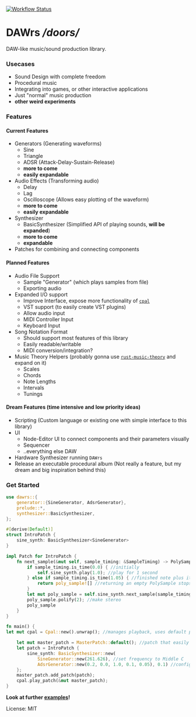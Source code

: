 [![Workflow Status](https://github.com/XBagon/dawrs/workflows/main/badge.svg)](https://github.com/XBagon/dawrs/actions?query=workflow%3A%22main%22)

# DAWrs */doors/*

DAW-like music/sound production library.

### Usecases
* Sound Design with complete freedom
* Procedural music
* Integrating into games, or other interactive applications
* Just "normal" music production
* **other weird experiments**

### Features

#### Current Features
* Generators (Generating waveforms)
    * Sine
    * Triangle
    * ADSR (Attack-Delay-Sustain-Release)
    * **more to come**
    * **easily expandable**
* Audio Effects (Transforming audio)
    * Delay
    * Lag
    * Oscilloscope (Allows easy plotting of the waveform)
    * **more to come**
    * **easily expandable**
* Synthesizer
    * BasicSynthesizer (Simplified API of playing sounds, **will be expanded**)
    * **more to come**
    * **expandable**
* Patches for combining and connecting components

#### Planned Features
* Audio File Support
    * Sample "Generator" (which plays samples from file)
    * Exporting audio
* Expanded I/O support
    * Improve Interface, expose more functionality of [`cpal`](https://crates.io/crates/cpal)
    * VST support (to easily create VST plugins)
    * Allow audio input
    * MIDI Controller Input
    * Keyboard Input
* Song Notation Format
    * Should support most features of this library
    * Easily readable/writable
    * MIDI conversion/integration?
* Music Theory Helpers (probably gonna use [`rust-music-theory`](https://crates.io/crates/rust-music-theory) and expand on it)
    * Scales
    * Chords
    * Note Lengths
    * Intervals
    * Tunings

#### Dream Features (time intensive and low priority ideas)
* Scripting (Custom language or existing one with simple interface to this library)
* UI
    * Node-Editor UI to connect components and their parameters visually
    * Sequencer
    * ..everything else DAW
* Hardware Synthesizer running `DAWrs`
* Release an executable procedural album (Not really a feature, but my dream and big inspiration behind this)

### Get Started

```rust
use dawrs::{
    generator::{SineGenerator, AdsrGenerator},
    prelude::*,
    synthesizer::BasicSynthesizer,
};

#[derive(Default)]
struct IntroPatch {
    sine_synth: BasicSynthesizer<SineGenerator>
}

impl Patch for IntroPatch {
    fn next_sample(&mut self, sample_timing: &SampleTiming) -> PolySample {
        if sample_timing.is_time(0.0) { //initially
            self.sine_synth.play(1.0); //play for 1 second
        } else if sample_timing.is_time(1.05) { //finished note plus its release
            return poly_sample![] //returning an empty PolySample stops the patch
        }
        let mut poly_sample = self.sine_synth.next_sample(sample_timing);
        poly_sample.polify(2); //make stereo
        poly_sample
    }
}

fn main() {
let mut cpal = Cpal::new().unwrap(); //manages playback, uses default playback device. If you need more options, you have to construct it yourself at the moment.

    let mut master_patch = MasterPatch::default(); //patch that easily combines multiple patches and can be "played"
    let patch = IntroPatch {
        sine_synth: BasicSynthesizer::new(
            SineGenerator::new(261.626), //set frequency to Middle C
            AdsrGenerator::new(0.2, 0.0, 1.0, 0.1, 0.05), 0.1) //configure ADSR so there's no clicking sound
    };
    master_patch.add_patch(patch);
    cpal.play_patch(&mut master_patch);
}
```

**Look at further [examples](https://github.com/XBagon/dawrs/tree/master/examples)!**

License: MIT
